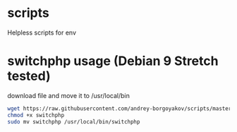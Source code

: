 # scripts
Helpless scripts for env

# switchphp usage  (Debian 9 Stretch tested)
download file and move it to /usr/local/bin
```bash
wget https://raw.githubusercontent.com/andrey-borgoyakov/scripts/master/switchphp
chmod +x switchphp
sudo mv switchphp /usr/local/bin/switchphp
```

